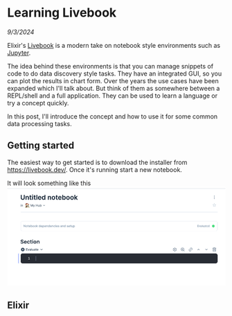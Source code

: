 # Learning Livebook

_9/3/2024_

Elixir's [Livebook](https://livebook.dev) is a modern take on notebook style environments such as [Jupyter](https://en.wikipedia.org/wiki/Project_Jupyter).

The idea behind these environments is that you can manage snippets of code to do data discovery style tasks.  They have an integrated GUI, so you can plot the results in chart form.  Over the years the use cases have been expanded which I'll talk about.  But think of them as somewhere between a REPL/shell and a full application.  They can be used to learn a language or try a concept quickly.

In this post, I'll introduce the concept and how to use it for some common data processing tasks.

## Getting started

The easiest way to get started is to download the installer from https://livebook.dev/.  Once it's running start a new notebook.

It will look something like this 
![Untitled Notebook](assets/images/image.png)

## Elixir


